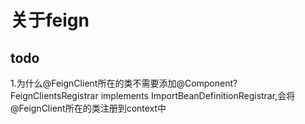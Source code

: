 # 关于feign

## todo
1.为什么@FeignClient所在的类不需要添加@Component?
FeignClientsRegistrar implements ImportBeanDefinitionRegistrar,会将@FeignClient所在的类注册到context中
